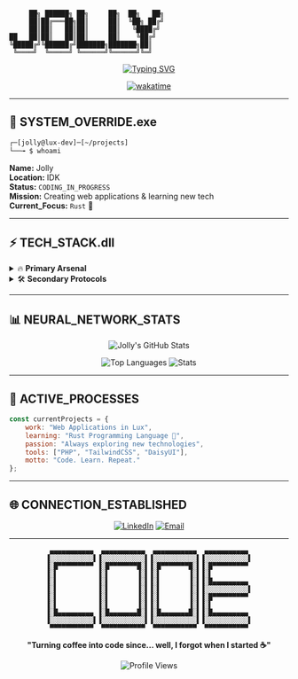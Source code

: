 ```
     ██╗ ██████╗ ██╗     ██╗  ██╗   ██╗
     ██║██╔═══██╗██║     ██║  ╚██╗ ██╔╝
     ██║██║   ██║██║     ██║   ╚████╔╝ 
██   ██║██║   ██║██║     ██║    ╚██╔╝  
╚█████╔╝╚██████╔╝███████╗███████╗██║   
 ╚════╝  ╚═════╝ ╚══════╝╚══════╝╚═╝   
```

<div align="center">

[![Typing SVG](https://readme-typing-svg.demolab.com?font=Fira+Code&weight=600&size=28&pause=1000&color=00FF41&center=true&vCenter=true&width=600&height=80&lines=%F0%9F%97%84%EF%B8%8F++back-end+%3E+front-end+%F0%9F%92%BB;%E2%9D%A4%EF%B8%8F+PHP+%7C+HTML+%7C+TAILWINDS+%E2%9D%A4%EF%B8%8F;%F0%9F%92%BBWorker+for+JoIacca+Industries+%3C%2F%3E;Learning+Rust+%F0%9F%A6%80+Always+Evolving)](https://git.io/typing-svg)

[![wakatime](https://wakatime.com/badge/user/f3fcf8b5-060f-42d1-a4c3-d6aad4b675a6.svg?style=for-the-badge)](https://wakatime.com/@f3fcf8b5-060f-42d1-a4c3-d6aad4b675a6)


</div>

---

## 🔰 **SYSTEM_OVERRIDE.exe** 
```bash
┌─[jolly@lux-dev]─[~/projects]
└──╼ $ whoami
```

**Name:** Jolly  
**Location:** IDK  
**Status:** `CODING_IN_PROGRESS`  
**Mission:** Creating web applications & learning new tech  
**Current_Focus:** `Rust` 🦀  

---

## ⚡ **TECH_STACK.dll**

<details>
<summary>🔥 <strong>Primary Arsenal</strong></summary>

```php
<?php
class JollySkills {
    public $core_languages = [
        'PHP' => 'Advanced ⭐⭐⭐⭐',
        'HTML' => 'Medium ⭐⭐⭐',
        'CSS' => 'Easy ⭐⭐',
        'JavaScript' => 'Medium ⭐⭐⭐'
    ];
    
    public $frameworks = [
        'TailwindCSS' => 'Daily_Driver',
        'DaisyUI' => 'UI_Wizard',
    ];
    
    public $learning_queue = ['Rust']; // 🦀 Current mission
}
?>
```

</details>

<details>
<summary>🛠️ <strong>Secondary Protocols</strong></summary>

![Java](https://img.shields.io/badge/Java-ED8B00?style=for-the-badge&logo=java&logoColor=white&labelColor=000000)
![C#](https://img.shields.io/badge/C%23-239120?style=for-the-badge&logo=c-sharp&logoColor=white&labelColor=000000)
![Rust](https://img.shields.io/badge/Rust-000000?style=for-the-badge&logo=rust&logoColor=white&labelColor=000000)

</details>

---

## 📊 **NEURAL_NETWORK_STATS**

<div align="center">

![Jolly's GitHub Stats](https://github-readme-stats.vercel.app/api?username=JollyH3&show_icons=true&theme=chartreuse-dark&hide_border=true&bg_color=0D1117&title_color=00FF41&icon_color=00FF41&text_color=00FF41)

![Top Languages](https://github-readme-stats.vercel.app/api/top-langs/?username=JollyH3&layout=compact&theme=chartreuse-dark&hide_border=true&bg_color=0D1117&title_color=00FF41&text_color=00FF41)
![Stats](https://github-readme-stats.vercel.app/api/wakatime?username=jolly&theme=chartreuse-dark&hide_border=true&bg_color=0D1117&title_color=00FF41&text_color=00FF41&layout=compact)
</div>

---

## 🎯 **ACTIVE_PROCESSES**

```javascript
const currentProjects = {
    work: "Web Applications in Lux",
    learning: "Rust Programming Language 🦀",
    passion: "Always exploring new technologies",
    tools: ["PHP", "TailwindCSS", "DaisyUI"],
    motto: "Code. Learn. Repeat."
};
```

---

## 🌐 **CONNECTION_ESTABLISHED**

<div align="center">

[![LinkedIn](https://img.shields.io/badge/LinkedIn-0077B5?style=for-the-badge&logo=linkedin&logoColor=00FF41&labelColor=000000)](https://www.linkedin.com/in/simone-giolai-76025836b)
[![Email](https://img.shields.io/badge/Email-D14836?style=for-the-badge&logo=gmail&logoColor=00FF41&labelColor=000000)](mailto:simonegiolai74@gmail.com)
</div>

---

<div align="center">

```
 ▄▄▄▄▄▄▄▄▄▄▄  ▄▄▄▄▄▄▄▄▄▄▄  ▄▄▄▄▄▄▄▄▄▄▄  ▄▄▄▄▄▄▄▄▄▄▄ 
▐░░░░░░░░░░░▌▐░░░░░░░░░░░▌▐░░░░░░░░░░░▌▐░░░░░░░░░░░▌
▐░█▀▀▀▀▀▀▀▀▀ ▐░█▀▀▀▀▀▀▀█░▌▐░█▀▀▀▀▀▀▀█░▌▐░█▀▀▀▀▀▀▀▀▀ 
▐░▌          ▐░▌       ▐░▌▐░▌       ▐░▌▐░▌          
▐░▌          ▐░▌       ▐░▌▐░▌       ▐░▌▐░█▄▄▄▄▄▄▄▄▄ 
▐░▌          ▐░▌       ▐░▌▐░▌       ▐░▌▐░░░░░░░░░░░▌
▐░▌          ▐░▌       ▐░▌▐░▌       ▐░▌▐░█▀▀▀▀▀▀▀▀▀ 
▐░▌          ▐░▌       ▐░▌▐░▌       ▐░▌▐░▌          
▐░█▄▄▄▄▄▄▄▄▄ ▐░█▄▄▄▄▄▄▄█░▌▐░█▄▄▄▄▄▄▄█░▌▐░█▄▄▄▄▄▄▄▄▄ 
▐░░░░░░░░░░░▌▐░░░░░░░░░░░▌▐░░░░░░░░░░░▌▐░░░░░░░░░░░▌
 ▀▀▀▀▀▀▀▀▀▀▀  ▀▀▀▀▀▀▀▀▀▀▀  ▀▀▀▀▀▀▀▀▀▀▀  ▀▀▀▀▀▀▀▀▀▀▀ 
```

**"Turning coffee into code since... well, I forgot when I started ☕"**

![Profile Views](https://komarev.com/ghpvc/?username=JollyH3&color=00FF41&style=for-the-badge&label=PROFILE+VIEWS)

</div>
